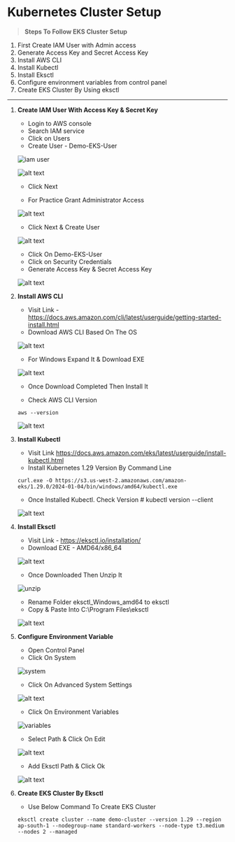 # Kubernetes Cluster Setup

> **Steps To Follow EKS Cluster Setup**

1. First Create IAM User with Admin access
2. Generate Access Key and Secret Access Key
3. Install AWS CLI
5. Install Kubectl
6. Install Eksctl
7. Configure environment variables from control panel
8. Create EKS Cluster By Using eksctl

----------------------------------------------------

1. **Create IAM User With Access Key & Secret Key**
    - Login to AWS console
    - Search IAM service
    - Click on Users
    - Create User - Demo-EKS-User

    ![iam user](image.png)

    ![alt text](image-1.png)

    - Click Next

    - For Practice Grant Administrator Access

    ![alt text](image-2.png)

    - Click Next & Create User

    ![alt text](image-3.png)

    - Click On Demo-EKS-User
    - Click on Security Credentials
    - Generate Access Key & Secret Access Key

    ![alt text](image-4.png)

2. **Install AWS CLI**
    - Visit Link - https://docs.aws.amazon.com/cli/latest/userguide/getting-started-install.html
    - Download AWS CLI Based On The OS

    ![alt text](image-5.png)

    - For Windows Expand It & Download EXE

    ![alt text](image-6.png)

    - Once Download Completed Then Install It

    - Check AWS CLI Version
    
    ```
    aws --version

    ```

    ![alt text](image-7.png)

3. **Install Kubectl**
    - Visit Link https://docs.aws.amazon.com/eks/latest/userguide/install-kubectl.html
    - Install Kubernetes 1.29 Version By Command Line 
    
    ```
    curl.exe -O https://s3.us-west-2.amazonaws.com/amazon-eks/1.29.0/2024-01-04/bin/windows/amd64/kubectl.exe
    
    ```
    - Once Installed Kubectl. Check Version # kubectl version --client
    
    ![alt text](image-8.png)

4. **Install Eksctl**
    - Visit Link - https://eksctl.io/installation/
    - Download EXE - AMD64/x86_64

    ![alt text](image-9.png)

    - Once Downloaded Then Unzip It

    ![unzip](image-10.png)

    - Rename Folder eksctl_Windows_amd64 to eksctl
    - Copy & Paste Into C:\Program Files\eksctl

    ![alt text](image-11.png)

5. **Configure Environment Variable**
    - Open Control Panel
    - Click On System

    ![system](image-12.png)

    - Click On Advanced System Settings

    ![alt text](image-13.png)

    - Click On Environment Variables

    ![variables](image-14.png)

    - Select Path & Click On Edit

    ![alt text](image-15.png)

    - Add Eksctl Path & Click Ok

    ![alt text](image-16.png)

6. **Create EKS Cluster By Eksctl**
    - Use Below Command To Create EKS Cluster
    
    ```
    eksctl create cluster --name demo-cluster --version 1.29 --region ap-south-1 --nodegroup-name standard-workers --node-type t3.medium --nodes 2 --managed

    ```

